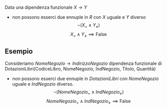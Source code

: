 Data una dipendenza funzionale $X\to Y$ 
- non possono esserci due ennuple in $R$ con $X$ uguale e $Y$ diverso $$\lnot(X_{=}\land Y_\ne)$$$$X_{=}\land Y_{\ne}\implies \text{False}$$
## Esempio 
Consideriamo $NomeNegozio\to IndirizzoNegozio$ dipendenza funzionale 
di DotazioniLibri(CodiceLibro, NomeNegozio, IndNegozio, Titolo, Quantità) 

- non possono esserci due ennuple in $DotazioniLibri$ con $NomeNegozio$ uguale e $IndNegozio$ diverso. $$\lnot(NomeNegozio_{=}\land IndNegozio_\ne)$$$$NomeNegozio_{=}\land IndNegozio_{\ne}\implies \text{False}$$